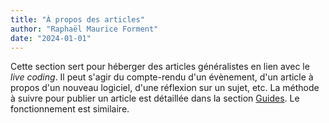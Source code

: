 ```yaml
---
title: "À propos des articles"
author: "Raphaël Maurice Forment"
date: "2024-01-01"
---
```


Cette section sert pour héberger des articles généralistes en lien avec le _live
coding_. Il peut s'agir du compte-rendu d'un évènement, d'un article à propos
d'un nouveau logiciel, d'une réflexion sur un sujet, etc. La méthode à suivre
pour publier un article est détaillée dans la section [Guides](/guides). Le
fonctionnement est similaire.
